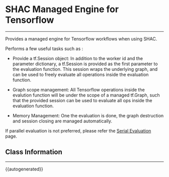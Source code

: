 # SHAC Managed Engine for Tensorflow
----

Provides a managed engine for Tensorflow workflows when using SHAC.

Performs a few useful tasks such as :

- Provide a tf.Session object: In addition to the worker id and the parameter dictionary, a tf.Session is provided as the first
parameter to the evaluation function. This session wraps the underlying graph, and can be used to freely evaluate all operations
inside the evaluation function.

- Graph scope management: All Tensorflow operations inside the evalution function will be under the scope of a managed tf.Graph,
such that the provided session can be used to evaluate all ops inside the evaluation function.

- Memory Management: One the evaluation is done, the graph destruction and session closing are managed automatically.

If parallel evaluation is not preferred, please refer the [Serial Evaluation](../serial-execution.md) page.

## Class Information
----

{{autogenerated}}